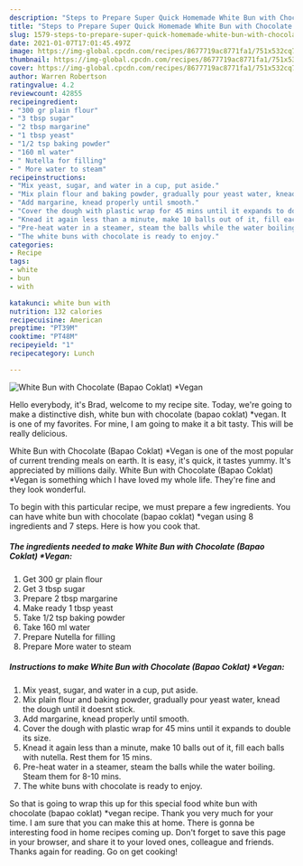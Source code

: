 ```yaml
---
description: "Steps to Prepare Super Quick Homemade White Bun with Chocolate (Bapao Coklat) *Vegan"
title: "Steps to Prepare Super Quick Homemade White Bun with Chocolate (Bapao Coklat) *Vegan"
slug: 1579-steps-to-prepare-super-quick-homemade-white-bun-with-chocolate-bapao-coklat-vegan
date: 2021-01-07T17:01:45.497Z
image: https://img-global.cpcdn.com/recipes/8677719ac8771fa1/751x532cq70/white-bun-with-chocolate-bapao-coklat-vegan-recipe-main-photo.jpg
thumbnail: https://img-global.cpcdn.com/recipes/8677719ac8771fa1/751x532cq70/white-bun-with-chocolate-bapao-coklat-vegan-recipe-main-photo.jpg
cover: https://img-global.cpcdn.com/recipes/8677719ac8771fa1/751x532cq70/white-bun-with-chocolate-bapao-coklat-vegan-recipe-main-photo.jpg
author: Warren Robertson
ratingvalue: 4.2
reviewcount: 42855
recipeingredient:
- "300 gr plain flour"
- "3 tbsp sugar"
- "2 tbsp margarine"
- "1 tbsp yeast"
- "1/2 tsp baking powder"
- "160 ml water"
- " Nutella for filling"
- " More water to steam"
recipeinstructions:
- "Mix yeast, sugar, and water in a cup, put aside."
- "Mix plain flour and baking powder, gradually pour yeast water, knead the dough until it doesnt stick."
- "Add margarine, knead properly until smooth."
- "Cover the dough with plastic wrap for 45 mins until it expands to double its size."
- "Knead it again less than a minute, make 10 balls out of it, fill each balls with nutella. Rest them for 15 mins."
- "Pre-heat water in a steamer, steam the balls while the water boiling. Steam them for 8-10 mins."
- "The white buns with chocolate is ready to enjoy."
categories:
- Recipe
tags:
- white
- bun
- with

katakunci: white bun with 
nutrition: 132 calories
recipecuisine: American
preptime: "PT39M"
cooktime: "PT48M"
recipeyield: "1"
recipecategory: Lunch

---
```



![White Bun with Chocolate (Bapao Coklat) *Vegan](https://img-global.cpcdn.com/recipes/8677719ac8771fa1/751x532cq70/white-bun-with-chocolate-bapao-coklat-vegan-recipe-main-photo.jpg)

Hello everybody, it's Brad, welcome to my recipe site. Today, we're going to make a distinctive dish, white bun with chocolate (bapao coklat) *vegan. It is one of my favorites. For mine, I am going to make it a bit tasty. This will be really delicious.



White Bun with Chocolate (Bapao Coklat) *Vegan is one of the most popular of current trending meals on earth. It is easy, it's quick, it tastes yummy. It's appreciated by millions daily. White Bun with Chocolate (Bapao Coklat) *Vegan is something which I have loved my whole life. They're fine and they look wonderful.


To begin with this particular recipe, we must prepare a few ingredients. You can have white bun with chocolate (bapao coklat) *vegan using 8 ingredients and 7 steps. Here is how you cook that.

<!--inarticleads1-->

##### The ingredients needed to make White Bun with Chocolate (Bapao Coklat) *Vegan:

1. Get 300 gr plain flour
1. Get 3 tbsp sugar
1. Prepare 2 tbsp margarine
1. Make ready 1 tbsp yeast
1. Take 1/2 tsp baking powder
1. Take 160 ml water
1. Prepare  Nutella for filling
1. Prepare  More water to steam




<!--inarticleads2-->

##### Instructions to make White Bun with Chocolate (Bapao Coklat) *Vegan:

1. Mix yeast, sugar, and water in a cup, put aside.
1. Mix plain flour and baking powder, gradually pour yeast water, knead the dough until it doesnt stick.
1. Add margarine, knead properly until smooth.
1. Cover the dough with plastic wrap for 45 mins until it expands to double its size.
1. Knead it again less than a minute, make 10 balls out of it, fill each balls with nutella. Rest them for 15 mins.
1. Pre-heat water in a steamer, steam the balls while the water boiling. Steam them for 8-10 mins.
1. The white buns with chocolate is ready to enjoy.




So that is going to wrap this up for this special food white bun with chocolate (bapao coklat) *vegan recipe. Thank you very much for your time. I am sure that you can make this at home. There is gonna be interesting food in home recipes coming up. Don't forget to save this page in your browser, and share it to your loved ones, colleague and friends. Thanks again for reading. Go on get cooking!
